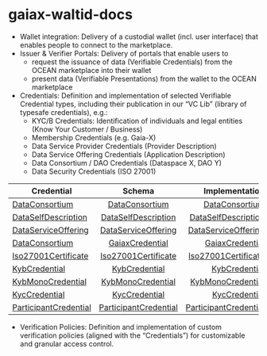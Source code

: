 # gaiax-waltid-docs



- Wallet integration: Delivery of a custodial wallet (incl. user interface) that enables people to connect to the marketplace.
- Issuer & Verifier Portals: Delivery of portals that enable users to
  - request the issuance of data (Verifiable Credentials) from the OCEAN marketplace into their wallet
  - present data (Verifiable Presentations) from the wallet to the OCEAN marketplace
- Credentials: Definition and implementation of selected Verifiable Credential types, including their publication in our “VC Lib” (library of typesafe credentials), e.g.:
   - KYC/B Credentials: Identification of individuals and legal entities (Know Your Customer / Business)
   - Membership Credentials (e.g. Gaia-X)
   - Data Service Provider Credentials (Provider Description)
   - Data Service Offering Credentials (Application Description)
   - Data Consortium / DAO Credentials (Dataspace X, DAO Y)
   - Data Security Credentials (ISO 27001)


| Credential    |  Schema |  Implementation |
|----------|:-------------:|------:|  
|[DataConsortium](https://github.com/walt-id/waltid-ssikit-vclib/tree/master/src/test/resources/serialized/DataConsortium.json)|[DataConsortium](https://github.com/walt-id/waltid-ssikit-vclib/tree/master/src/test/resources/schema/DataConsortium.json)| [DataConsortium](https://github.com/walt-id/waltid-ssikit-vclib/blob/master/src/main/kotlin/id/walt/vclib/credentials/gaiax/DataConsortium.kt)| 
|[DataSelfDescription](https://github.com/walt-id/waltid-ssikit-vclib/tree/master/src/test/resources/serialized/DataSelfDescription.json)|[DataSelfDescription](https://github.com/walt-id/waltid-ssikit-vclib/tree/master/src/test/resources/schemas/DataSelfDescription.json)|[DataSelfDescription](https://github.com/walt-id/waltid-ssikit-vclib/blob/master/src/main/kotlin/id/walt/vclib/credentials/gaiax/DataSelfDescription.kt)|
|[DataServiceOffering](https://github.com/walt-id/waltid-ssikit-vclib/tree/master/src/test/resources/serialized/DataServiceOffering.json)|[DataServiceOffering](https://github.com/walt-id/waltid-ssikit-vclib/tree/master/src/test/resources/schemas/DataServiceOffering.json)| [DataServiceOffering](https://github.com/walt-id/waltid-ssikit-vclib/blob/master/src/main/kotlin/id/walt/vclib/credentials/gaiax/DataServiceOffering.kt)|
|[DataConsortium](https://github.com/walt-id/waltid-ssikit-vclib/tree/master/src/test/resources/serialized/DataConsortium.json)|[GaiaxCredential](https://github.com/walt-id/waltid-ssikit-vclib/tree/master/src/test/resources/schemas/GaiaxCredential.json)| [GaiaxCredential](https://github.com/walt-id/waltid-ssikit-vclib/blob/master/src/main/kotlin/id/walt/vclib/credentials/gaiax/GaiaxCredential.kt)|
|[Iso27001Certificate](https://github.com/walt-id/waltid-ssikit-vclib/tree/master/src/test/resources/serialized/Iso27001Certificate.json)|[Iso27001Certificate](https://github.com/walt-id/waltid-ssikit-vclib/tree/master/src/test/resources/schemas/Iso27001Certificate.json)| [Iso27001Certificate](https://github.com/walt-id/waltid-ssikit-vclib/blob/master/src/main/kotlin/id/walt/vclib/credentials/gaiax/Iso27001Certificate.kt) |
|[KybCredential](https://github.com/walt-id/waltid-ssikit-vclib/tree/master/src/test/resources/serialized/DataConsortium.json)|[KybCredential](https://github.com/walt-id/waltid-ssikit-vclib/tree/master/src/test/resources/schemas/KybCredential.json)| [KybCredential](https://github.com/walt-id/waltid-ssikit-vclib/blob/master/src/main/kotlin/id/walt/vclib/credentials/gaiax/KybCredential.kt) |
|[KybMonoCredential](https://github.com/walt-id/waltid-ssikit-vclib/tree/master/src/test/resources/serialized/KybMonoCredential.json)|[KybMonoCredential](https://github.com/walt-id/waltid-ssikit-vclib/tree/master/src/test/resources/schemas/KybMonoCredential.json)| [KybMonoCredential](https://github.com/walt-id/waltid-ssikit-vclib/blob/master/src/main/kotlin/id/walt/vclib/credentials/gaiax/KybMonoCredential.kt) |
|[KycCredential](https://github.com/walt-id/waltid-ssikit-vclib/tree/master/src/test/resources/serialized/KycCredential.json)|[KycCredential](https://github.com/walt-id/waltid-ssikit-vclib/tree/master/src/test/resources/schemas/KycCredential.json)| [KycCredential](https://github.com/walt-id/waltid-ssikit-vclib/blob/master/src/main/kotlin/id/walt/vclib/credentials/gaiax/KycCredential.kt) |
|[ParticipantCredential](https://github.com/walt-id/waltid-ssikit-vclib/tree/master/src/test/resources/serialized/ParticipantCredential.json)|[ParticipantCredential](https://github.com/walt-id/waltid-ssikit-vclib/tree/master/src/test/resources/schemas/ParticipantCredential.json)| [ParticipantCredential](https://github.com/walt-id/waltid-ssikit-vclib/blob/master/src/main/kotlin/id/walt/vclib/credentials/gaiax/ParticipantCredential.kt) |


- Verification Policies: Definition and implementation of custom verification policies (aligned with the “Credentials”) for customizable and granular access control.

